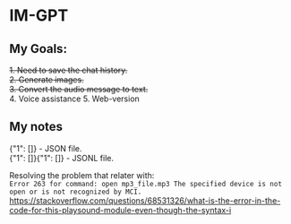 # IM-GPT

## My Goals:
~~1. Need to save the chat history.~~\
~~2. Generate images.~~\
~~3. Convert the audio message to text.~~\
4. Voice assistance
5. Web-version

## My notes
{"1": []} - JSON file.\
{"1": []}{"1": []} - JSONL file.


Resolving the problem that relater with:\
`Error 263 for command: open mp3_file.mp3
The specified device is not open or is not recognized by MCI.`\
https://stackoverflow.com/questions/68531326/what-is-the-error-in-the-code-for-this-playsound-module-even-though-the-syntax-i